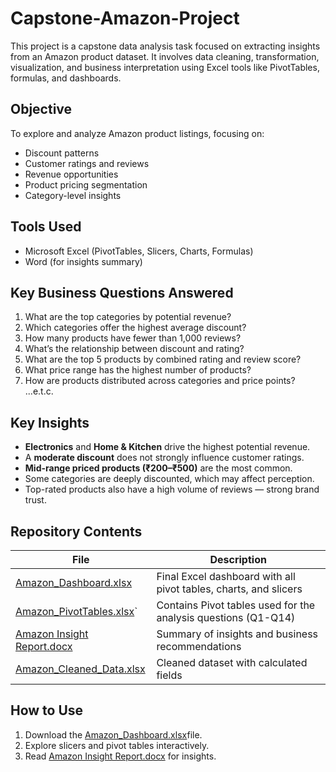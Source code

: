 # Capstone-Amazon-Project

This project is a capstone data analysis task focused on extracting insights from an Amazon product dataset. It involves data cleaning, transformation, visualization, and business interpretation using Excel tools like PivotTables, formulas, and dashboards.

##  Objective
To explore and analyze Amazon product listings, focusing on:
- Discount patterns
- Customer ratings and reviews
- Revenue opportunities
- Product pricing segmentation
- Category-level insights

##  Tools Used
- Microsoft Excel (PivotTables, Slicers, Charts, Formulas)
- Word (for insights summary)

##  Key Business Questions Answered
1. What are the top categories by potential revenue?
2. Which categories offer the highest average discount?
3. How many products have fewer than 1,000 reviews?
4. What’s the relationship between discount and rating?
5. What are the top 5 products by combined rating and review score?
6. What price range has the highest number of products?
7. How are products distributed across categories and price points?
...e.t.c.

##  Key Insights
- **Electronics** and **Home & Kitchen** drive the highest potential revenue.
- A **moderate discount** does not strongly influence customer ratings.
- **Mid-range priced products (₹200–₹500)** are the most common.
- Some categories are deeply discounted, which may affect perception.
- Top-rated products also have a high volume of reviews — strong brand trust.

##  Repository Contents

| File | Description |
|------|-------------|
| [Amazon_Dashboard.xlsx](https://github.com/user-attachments/files/20911044/Amazon_Dashboard.xlsx)| Final Excel dashboard with all pivot tables, charts, and slicers |
| [Amazon_PivotTables.xlsx](https://github.com/user-attachments/files/20911107/Amazon_PivotTables.xlsx)`| Contains Pivot tables used for the analysis questions (Q1-Q14)
| [Amazon Insight Report.docx](https://github.com/user-attachments/files/20911472/Amazon.Insight.Report.docx)| Summary of insights and business recommendations |
| [Amazon_Cleaned_Data.xlsx](https://github.com/user-attachments/files/20911162/Amazon_Cleaned_Data.xlsx)| Cleaned dataset with calculated fields |

##  How to Use
1. Download the [Amazon_Dashboard.xlsx](https://github.com/user-attachments/files/20911492/Amazon_Dashboard.xlsx)file.
2. Explore slicers and pivot tables interactively.
3. Read [Amazon Insight Report.docx](https://github.com/user-attachments/files/20911508/Amazon.Insight.Report.docx) for insights.


